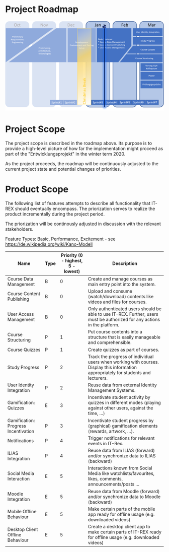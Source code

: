 # Project Roadmap

![IT-Rex Roadmap](https://github.com/IT-REX-Platform/Wiki/blob/main/newsletter/graphix/roadmap_current.png)

# Project Scope

The project scope is described in the roadmap above. Its purpose is to provide a high-level picture of how far the implementation might proceed as part of the "Entwicklungsprojekt" in the winter term 2020.

As the project proceeds, the roadmap will be continuously adjusted to the current project state and potential changes of priorities.

# Product Scope

The following list of features attempts to describe all functionality that IT-REX should eventually encompass. The priorization serves to realize the product incrementally during the project period.

The priorization will be continously adjusted in discussion with the relevant stakeholders.

Feature Types: Basic, Performance, Excitement - see https://de.wikipedia.org/wiki/Kano-Modell

 |  Name | Type | Priority (0 - highest, 5 - lowest) | Description | 
 |---|---|---|---|
 |  Course Data Management | B | 0 | Create and manage courses as main entry point into the system. | 
 |  Course Content Publishing | B | 0 | Upload and consume (watch/download) contents like videos and files for courses. | 
 |  User Access Management | B | 0 | Only authenticated users should be able to use IT-REX. Further, users must be authorized for any actions in the platform.  | 
 |  Course Structuring | P | 1 | Put course contents into a structure that is easily manageable and comprehensible. | 
 |  Course Quizzes | P | 1 | Create quizzes as part of courses. | 
 |  Study Progress | P | 2 | Track the progress of individual users when working with courses. Display this information appropriately for students and lecturers. | 
 |  User Identity Integration | P | 2 | Reuse data from external Identity Management Systems. | 
 |  Gamification: Quizzes | E | 3 | Incentivate student activity by quizzes in different modes (playing against other users, against the time, …) | 
 |  Gamification: Progress Incentivation | P | 3 | Incentivate student progress by (graphical) gamification elements (rewards, artwork, …). | 
 |  Notifications | P | 4 | Trigger notifications for relevant events in IT-Rex. | 
 |  ILIAS Integration | P | 4 | Reuse data from ILIAS (forward) and/or synchronize data to ILIAS (backward) | 
 |  Social Media Interaction | E | 5 | Interactions known from Social Media like watchlists/favourites, likes, comments, announcements/posts … | 
 |  Moodle Integration | E | 5 | Reuse data from Moodle (forward) and/or synchronize data to Moodle (backward) | 
 |  Mobile Offline Behaviour | E | 5 | Make certain parts of the mobile app ready for offline usage (e.g. downloaded videos) |
 |  Desktop Client Offline Behaviour | E | 5 | Create a desktop client app to make certain parts of IT-REX ready for offline usage (e.g. downloaded videos) |
 

